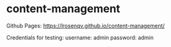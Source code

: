 # content-management

Github Pages: https://lrosenqv.github.io/content-management/

Credentials for testing:
username: admin
password: admin

